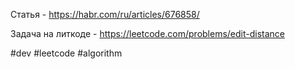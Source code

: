 Статья - https://habr.com/ru/articles/676858/

Задача на литкоде - https://leetcode.com/problems/edit-distance

#dev #leetcode #algorithm